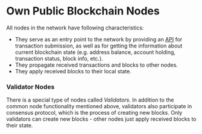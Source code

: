 # Own Public Blockchain Nodes

All nodes in the network have following characteristics:

- They serve as an entry point to the network by providing an [API](NodeApi.md) for transaction submission, as well as for getting the information about current blockchain state (e.g. address balance, account holding, transaction status, block info, etc.).
- They propagate received transactions and blocks to other nodes.
- They apply received blocks to their local state.


### Validator Nodes

There is a special type of nodes called _Validators_. In addition to the common node functionality mentioned above, validators also participate in consensus protocol, which is the process of creating new blocks.
Only validators can create new blocks - other nodes just apply received blocks to their state.
